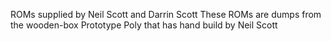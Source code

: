 ROMs supplied by Neil Scott and Darrin Scott
These ROMs are dumps from the wooden-box Prototype Poly that has hand build by Neil Scott

